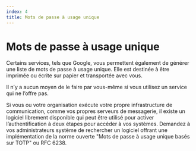```yaml
---
index: 4
title: Mots de passe à usage unique
---
```

# Mots de passe à usage unique 

Certains services, tels que Google, vous permettent également de générer une liste de mots de passe à usage unique. Elle est destinée à être imprimée ou écrite sur papier et transportée avec vous. 

Il n’y a aucun moyen de le faire par vous-même si vous utilisez un service qui ne l’offre pas. 

Si vous ou votre organisation exécute votre propre infrastructure de communication, comme vos propres serveurs de messagerie, il existe un logiciel librement disponible qui peut être utilisé pour activer l’authentification à deux étapes pour accéder à vos systèmes. Demandez à vos administrateurs système de rechercher un logiciel offrant une implémentation de la norme ouverte "Mots de passe à usage unique basés sur TOTP" ou RFC 6238.